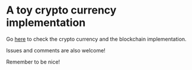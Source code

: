 # A toy crypto currency implementation

Go [here](https://github.com/Alpa84/cripticoTs/blob/mobile_tour/src/utils/blockchain.tsx#L18) to check the crypto currency and the blockchain implementation.

Issues and comments are also welcome!

Remember to be nice!
